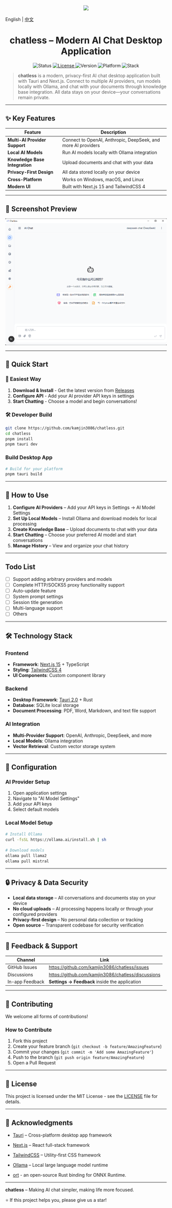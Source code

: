<div align="center">
  <img  src="public/logo.svg"/>
</div>



English | [中文](README.md)

<h1 align="center">
  chatless – Modern AI Chat Desktop Application
</h1>

<p align="center">
  <img alt="Status" src="https://img.shields.io/badge/status-active-success?style=flat-square" />
  <a href="https://github.com/kamjin3086/chatless/blob/main/LICENSE">
    <img alt="License" src="https://img.shields.io/badge/license-MIT-green?style=flat-square" />
  </a>
  <img alt="Version" src="https://img.shields.io/badge/version-v0.1.0-blue?style=flat-square" />
  <img alt="Platform" src="https://img.shields.io/badge/platform-cross--platform-orange?style=flat-square" />
  <img alt="Stack" src="https://img.shields.io/badge/stack-Tauri%20%7C%20Next.js%20%7C%20Rust-purple?style=flat-square" />
</p>

> **chatless** is a modern, privacy-first AI chat desktop application built with Tauri and Next.js. Connect to multiple AI providers, run models locally with Ollama, and chat with your documents through knowledge base integration. All data stays on your device—your conversations remain private.

---

## ✨ Key Features
| Feature | Description |
| --- | --- |
| **Multi-AI Provider Support** | Connect to OpenAI, Anthropic, DeepSeek, and more AI providers |
| **Local AI Models** | Run AI models locally with Ollama integration |
| **Knowledge Base Integration** | Upload documents and chat with your data |
| **Privacy-First Design** | All data stored locally on your device |
| **Cross-Platform** | Works on Windows, macOS, and Linux |
| **Modern UI** | Built with Next.js 15 and TailwindCSS 4 |

---

## 📸 Screenshot Preview  

![chatless screenshot](/docs/assets/screenshot-main1.png)

---

## 🚀 Quick Start

### 🎯 Easiest Way
1. **Download & Install** - Get the latest version from [Releases](https://github.com/kamjin3086/chatless/releases)
2. **Configure API** - Add your AI provider API keys in settings
3. **Start Chatting** - Choose a model and begin conversations!

### 🛠️ Developer Build
```bash
git clone https://github.com/kamjin3086/chatless.git
cd chatless
pnpm install
pnpm tauri dev
```

### Build Desktop App
```bash
# Build for your platform
pnpm tauri build
```

---

## 📝 How to Use
1. **Configure AI Providers** – Add your API keys in Settings → AI Model Settings
2. **Set Up Local Models** – Install Ollama and download models for local processing
3. **Create Knowledge Base** – Upload documents to chat with your data
4. **Start Chatting** – Choose your preferred AI model and start conversations
5. **Manage History** – View and organize your chat history

---

## Todo List

- [ ] Support adding arbitrary providers and models
- [ ] Complete HTTP/SOCKS5 proxy functionality support
- [ ] Auto-update feature
- [ ] System prompt settings
- [ ] Session title generation
- [ ] Multi-language support
- [ ] Others

---

## 🛠️ Technology Stack

### Frontend
- **Framework**: [Next.js 15](https://nextjs.org/) + TypeScript
- **Styling**: [TailwindCSS 4](https://tailwindcss.com/)
- **UI Components**: Custom component library

### Backend
- **Desktop Framework**: [Tauri 2.0](https://v2.tauri.app/) + Rust
- **Database**: SQLite local storage
- **Document Processing**: PDF, Word, Markdown, and text file support

### AI Integration
- **Multi-Provider Support**: OpenAI, Anthropic, DeepSeek, and more
- **Local Models**: Ollama integration
- **Vector Retrieval**: Custom vector storage system

---

## 🔧 Configuration

### AI Provider Setup
1. Open application settings
2. Navigate to "AI Model Settings"
3. Add your API keys
4. Select default models

### Local Model Setup
```bash
# Install Ollama
curl -fsSL https://ollama.ai/install.sh | sh

# Download models
ollama pull llama2
ollama pull mistral
```

---

## 🔒 Privacy & Data Security
* **Local data storage** – All conversations and documents stay on your device
* **No cloud uploads** – AI processing happens locally or through your configured providers
* **Privacy-first design** – No personal data collection or tracking
* **Open source** – Transparent codebase for security verification

---

## 💬 Feedback & Support
| Channel | Link |
| --- | --- |
| GitHub Issues | <https://github.com/kamjin3086/chatless/issues> |
| Discussions | <https://github.com/kamjin3086/chatless/discussions> |
| In-app Feedback | **Settings → Feedback** inside the application |

---

## 🤝 Contributing

We welcome all forms of contributions!

### How to Contribute
1. Fork this project
2. Create your feature branch (`git checkout -b feature/AmazingFeature`)
3. Commit your changes (`git commit -m 'Add some AmazingFeature'`)
4. Push to the branch (`git push origin feature/AmazingFeature`)
5. Open a Pull Request

---

## 📜 License

This project is licensed under the MIT License - see the [LICENSE](LICENSE) file for details.

---

## 🙏 Acknowledgments

- [Tauri](https://tauri.app/) – Cross-platform desktop app framework
- [Next.js](https://nextjs.org/) – React full-stack framework
- [TailwindCSS](https://tailwindcss.com/) – Utility-first CSS framework
- [Ollama](https://ollama.ai/) – Local large language model runtime

- [ort](https://ort.pyke.io/) - an open-source Rust binding for ONNX Runtime.

---

<p align="center">

**chatless** – Making AI chat simpler, making life more focused.

⭐ If this project helps you, please give us a star!

</p> 